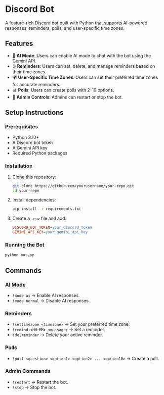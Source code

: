 # Discord Bot

A feature-rich Discord bot built with Python that supports AI-powered responses, reminders, polls, and user-specific time zones.

## Features
- 🤖 **AI Mode**: Users can enable AI mode to chat with the bot using the Gemini API.
- ⏰ **Reminders**: Users can set, delete, and manage reminders based on their time zones.
- 🌍 **User-Specific Time Zones**: Users can set their preferred time zones for accurate reminders.
- 📊 **Polls**: Users can create polls with 2-10 options.
- 🔄 **Admin Controls**: Admins can restart or stop the bot.

## Setup Instructions

### Prerequisites
- Python 3.10+
- A Discord bot token
- A Gemini API key
- Required Python packages

### Installation
1. Clone this repository:
   ```sh
   git clone https://github.com/yourusername/your-repo.git
   cd your-repo
   ```
2. Install dependencies:
   ```sh
   pip install -r requirements.txt
   ```
3. Create a `.env` file and add:
   ```ini
   DISCORD_BOT_TOKEN=your_discord_token
   GEMINI_API_KEY=your_gemini_api_key
   ```

### Running the Bot
```sh
python bot.py
```

## Commands

### AI Mode
- `!mode ai` → Enable AI responses.
- `!mode normal` → Disable AI responses.

### Reminders
- `!settimezone <timezone>` → Set your preferred time zone.
- `!remind <HH:MM> <message>` → Set a reminder.
- `!delreminder` → Delete your active reminder.

### Polls
- `!poll <question> <option1> <option2> ... <option10>` → Create a poll.

### Admin Commands
- `!restart` → Restart the bot.
- `!stop` → Stop the bot.

